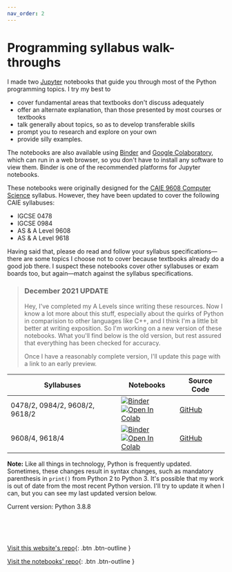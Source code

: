 ```yaml
---
nav_order: 2
---
```


# Programming syllabus walk-throughs
I made two [Jupyter](https://jupyter.org/) notebooks that guide you through most of the Python programming topics. I try my best to
* cover fundamental areas that textbooks don't discuss adequately
* offer an alternate explanation, than those presented by most courses or textbooks
* talk generally about topics, so as to develop transferable skills
* prompt you to research and explore on your own
* provide silly examples.

The notebooks are also available using [Binder](https://mybinder.org/) and [Google Colaboratory](https://colab.research.google.com/), which can run in a web browser, so you don't have to install any software to view them. Binder is one of the recommended platforms for Jupyter notebooks.

These notebooks were originally designed for the [CAIE 9608 Computer Science](https://www.cambridgeinternational.org/programmes-and-qualifications/cambridge-international-as-and-a-level-computer-science-9608/) syllabus. However, they have been updated to cover the following CAIE syllabuses:
* IGCSE 0478
* IGCSE 0984
* AS & A Level 9608
* AS & A Level 9618

Having said that, please do read and follow your syllabus specifications—there are some topics I choose not to cover because textbooks already do a good job there. I suspect these notebooks cover other syllabuses or exam boards too, but again—match against the syllabus specifications.

> ### December 2021 UPDATE
> Hey, I've completed my A Levels since writing these resources. Now I know a lot more about this stuff, especially about the quirks of Python in comparision to other languages like C++, and I think I'm a little bit better at writing exposition. So I'm working on a new version of these notebooks. What you'll find below is the old version, but rest assured that everything has been checked for accuracy.
> 
> Once I have a reasonably complete version, I'll update this page with a link to an early preview.

| Syllabuses | Notebooks | Source Code |
| -- | -- | -- |
| 0478/2, 0984/2, 9608/2, 9618/2 | [![Binder](https://mybinder.org/badge_logo.svg)](https://mybinder.org/v2/gh/eccentricOrange/9608-Programming-Interactive-Notes/master?filepath=Section%202%20Fundamental%20Problem-solving%20and%20Programming%20Skills.ipynb) <br> [![Open In Colab](https://colab.research.google.com/assets/colab-badge.svg)](https://colab.research.google.com/github/eccentricOrange/9608-Programming-Interactive-Notes/blob/master/Section%202%20Fundamental%20Problem-solving%20and%20Programming%20Skills.ipynb) | [GitHub](https://github.com/eccentricOrange/9608-Programming-Interactive-Notes/blob/master/Section%202%20Fundamental%20Problem-solving%20and%20Programming%20Skills.ipynb) |
| 9608/4, 9618/4 | [![Binder](https://mybinder.org/badge_logo.svg)](https://mybinder.org/v2/gh/eccentricOrange/9608-Programming-Interactive-Notes/master?filepath=Section%204%20Further%20Problem-solving%20and%20Programming%20Skills.ipynb) <br> [![Open In Colab](https://colab.research.google.com/assets/colab-badge.svg)](https://colab.research.google.com/github/eccentricOrange/9608-Programming-Interactive-Notes/blob/master/Section%204%20Further%20Problem-solving%20and%20Programming%20Skills.ipynb) | [GitHub](https://github.com/eccentricOrange/9608-Programming-Interactive-Notes/blob/master/Section%204%20Further%20Problem-solving%20and%20Programming%20Skills.ipynb) |

**Note:** Like all things in technology, Python is frequently updated. Sometimes, these changes result in syntax changes, such as mandatory parenthesis in `print()` from Python 2 to Python 3. It's possible that my work is out of date from the most recent Python version. I'll try to update it when I can, but you can see my last updated version below.


Current version: Python 3.8.8

<br> <br> <br>

[Visit this website's repo](https://github.com/eccentricOrange/CAIE-Computer-Science){: .btn .btn-outline }

[Visit the notebooks' repo](https://github.com/eccentricOrange/9608-Programming-Interactive-Notes){: .btn .btn-outline }
